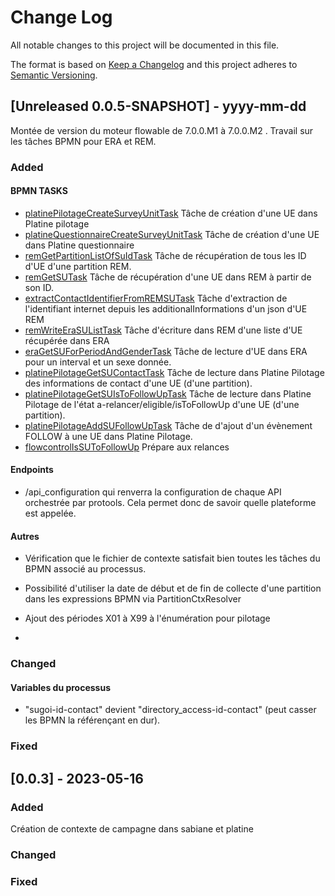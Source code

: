 # Change Log
All notable changes to this project will be documented in this file.
 
The format is based on [Keep a Changelog](http://keepachangelog.com/)
and this project adheres to [Semantic Versioning](http://semver.org/).
 
## [Unreleased 0.0.5-SNAPSHOT] - yyyy-mm-dd

Montée de version du moteur flowable de 7.0.0.M1 à 7.0.0.M2 .
Travail sur les tâches BPMN pour ERA et REM.

### Added
#### BPMN TASKS
- [platinePilotageCreateSurveyUnitTask](http://preparation_collecte.gitlab-pages.insee.fr/prepadoc/Protools/taches/#cr%c3%a9er-une-ue-dans-la-plateforme-de-collecte-web-partie-pilotage)
  Tâche de création d'une UE dans Platine pilotage
- [platineQuestionnaireCreateSurveyUnitTask](http://preparation_collecte.gitlab-pages.insee.fr/prepadoc/Protools/taches/#cr%c3%a9er-une-ue-dans-la-plateforme-de-collecte-web-partie-questionnaire)
  Tâche de création d'une UE dans Platine questionnaire
- [remGetPartitionListOfSuIdTask](http://preparation_collecte.gitlab-pages.insee.fr/prepadoc/Protools/taches/#r%c3%a9cup%c3%a9rer-dans-rem-des-identifiants-des-ue-dune-partition)
  Tâche de récupération de tous les ID d'UE d'une partition REM.
- [remGetSUTask](http://preparation_collecte.gitlab-pages.insee.fr/prepadoc/Protools/taches/#r%c3%a9cup%c3%a9ration-dune-ue-dans-rem)
  Tâche de récupération d'une UE dans REM à partir de son ID.
- [extractContactIdentifierFromREMSUTask]( TODO)
    Tâche d'extraction de l'identifiant internet depuis les additionalInformations d'un json d'UE REM
- [remWriteEraSUListTask]( TODO)
  Tâche d'écriture dans REM d'une liste d'UE récupérée dans ERA
- [eraGetSUForPeriodAndGenderTask]( TODO)
  Tâche de lecture d'UE dans ERA pour un interval et un sexe donnée.
- [platinePilotageGetSUContactTask]( TODO)
  Tâche de lecture dans Platine Pilotage des informations de contact d'une UE (d'une partition).
- [platinePilotageGetSUIsToFollowUpTask]( TODO)
  Tâche de lecture dans Platine Pilotage de l'état a-relancer/eligible/isToFollowUp d'une UE (d'une partition).
- [platinePilotageAddSUFollowUpTask]( TODO)
  Tâche de d'ajout d'un évènement FOLLOW à une UE dans Platine Pilotage.
- [flowcontrolIsSUToFollowUp]( TODO)
  Prépare aux relances

#### Endpoints
-  /api_configuration qui renverra la configuration de chaque API orchestrée par protools. Cela permet donc de savoir
quelle plateforme est appelée.


#### Autres
- Vérification que le fichier de contexte satisfait bien toutes les tâches du BPMN associé au processus.
- Possibilité d'utiliser la date de début et de fin de collecte d'une partition dans les expressions BPMN via PartitionCtxResolver
- Ajout des périodes X01 à X99 à l'énumération pour pilotage 

- 
### Changed
#### Variables du processus
- "sugoi-id-contact" devient "directory_access-id-contact" (peut casser les BPMN la référençant en dur).
 
### Fixed
 
## [0.0.3] - 2023-05-16

### Added
 Création de contexte de campagne dans sabiane et platine
### Changed
### Fixed
